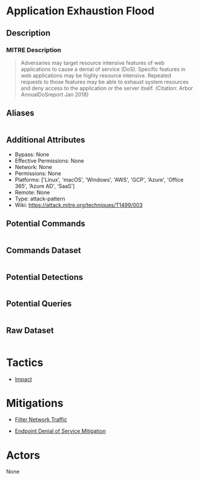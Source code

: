 
# Application Exhaustion Flood

## Description

### MITRE Description

> Adversaries may target resource intensive features of web applications to cause a denial of service (DoS). Specific features in web applications may be highly resource intensive. Repeated requests to those features may be able to exhaust system resources and deny access to the application or the server itself. (Citation: Arbor AnnualDoSreport Jan 2018)

## Aliases

```

```

## Additional Attributes

* Bypass: None
* Effective Permissions: None
* Network: None
* Permissions: None
* Platforms: ['Linux', 'macOS', 'Windows', 'AWS', 'GCP', 'Azure', 'Office 365', 'Azure AD', 'SaaS']
* Remote: None
* Type: attack-pattern
* Wiki: https://attack.mitre.org/techniques/T1499/003

## Potential Commands

```

```

## Commands Dataset

```

```

## Potential Detections

```json

```

## Potential Queries

```json

```

## Raw Dataset

```json

```

# Tactics


* [Impact](../tactics/Impact.md)


# Mitigations


* [Filter Network Traffic](../mitigations/Filter-Network-Traffic.md)

* [Endpoint Denial of Service Mitigation](../mitigations/Endpoint-Denial-of-Service-Mitigation.md)
    

# Actors

None
